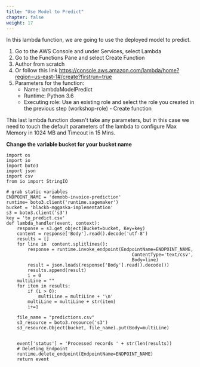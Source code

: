 ```yaml
---
title: "Use Model to Predict"
chapter: false
weight: 17
---
```


In this lambda function,  we are going to use the deployed model to predict. 

 1. Go to the AWS Console and under Services, select Lambda
 2. Go to the Functions Pane and select Create Function
 3. Author from scratch
 4. Or follow this link https://console.aws.amazon.com/lambda/home?region=us-east-1#/create?firstrun=true
 5. Parameters for the function:
     * Name: lambdaModelPredict
     * Runtime: Python 3.6
     * Executing role: Use an existing role and select the role you created in the previous step (workshop-role) - Create function

This last lambda function doesn't take any parameters, but in this case we need to touch the default parameters of the lambda to configure Max Memory in 1024 MB and Timeout in 15 Mins.

__Change the variable bucket for your bucket name__
```
import os
import io
import boto3
import json
import csv
from io import StringIO

# grab static variables
ENDPOINT_NAME = 'demobb-invoice-prediction'
runtime= boto3.client('runtime.sagemaker')
bucket = 'blackb-mggaska-implementation'
s3 = boto3.client('s3')
key = 'to_predict.csv'
def lambda_handler(event, context):
    response = s3.get_object(Bucket=bucket, Key=key)
    content = response['Body'].read().decode('utf-8')
    results = []
    for line in  content.splitlines():
        response = runtime.invoke_endpoint(EndpointName=ENDPOINT_NAME,
                                               ContentType='text/csv',
                                               Body=line)
        result = json.loads(response['Body'].read().decode())
        results.append(result)
        i = 0
    multiLine = ""
    for item in results:
        if (i > 0):
            multiLine = multiLine + '\n'
        multiLine = multiLine + str(item)
        i+=1

    file_name = "predictions.csv"
    s3_resource = boto3.resource('s3')
    s3_resource.Object(bucket, file_name).put(Body=multiLine)


    event['status'] = 'Processed records ' + str(len(results))
    # Deleting Endpoint
    runtime.delete_endpoint(EndpointName=ENDPOINT_NAME)
    return event
```

